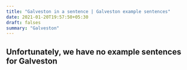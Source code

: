 ```yaml
---
title: "Galveston in a sentence | Galveston example sentences"
date: 2021-01-20T19:57:50+05:30
draft: falses
summary: "Galveston"
---
```

## Unfortunately, we have no example sentences for Galveston                 
